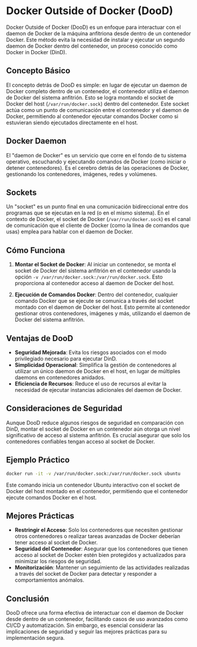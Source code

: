 # Docker Outside of Docker (DooD)

Docker Outside of Docker (DooD) es un enfoque para interactuar con el daemon de Docker de la máquina anfitriona desde dentro de un contenedor Docker. Este método evita la necesidad de instalar y ejecutar un segundo daemon de Docker dentro del contenedor, un proceso conocido como Docker in Docker (DinD).

## Concepto Básico

El concepto detrás de DooD es simple: en lugar de ejecutar un daemon de Docker completo dentro de un contenedor, el contenedor utiliza el daemon de Docker del sistema anfitrión. Esto se logra montando el socket de Docker del host (`/var/run/docker.sock`) dentro del contenedor. Este socket actúa como un punto de comunicación entre el contenedor y el daemon de Docker, permitiendo al contenedor ejecutar comandos Docker como si estuvieran siendo ejecutados directamente en el host.

## Docker Daemon

El "daemon de Docker" es un servicio que corre en el fondo de tu sistema operativo, escuchando y ejecutando comandos de Docker (como iniciar o detener contenedores). Es el cerebro detrás de las operaciones de Docker, gestionando los contenedores, imágenes, redes y volúmenes.

## Sockets

Un "socket" es un punto final en una comunicación bidireccional entre dos programas que se ejecutan en la red (o en el mismo sistema). En el contexto de Docker, el socket de Docker (`/var/run/docker.sock`) es el canal de comunicación que el cliente de Docker (como la línea de comandos que usas) emplea para hablar con el daemon de Docker.

## Cómo Funciona

1. **Montar el Socket de Docker**: Al iniciar un contenedor, se monta el socket de Docker del sistema anfitrión en el contenedor usando la opción `-v /var/run/docker.sock:/var/run/docker.sock`. Esto proporciona al contenedor acceso al daemon de Docker del host.

2. **Ejecución de Comandos Docker**: Dentro del contenedor, cualquier comando Docker que se ejecute se comunica a través del socket montado con el daemon de Docker del host. Esto permite al contenedor gestionar otros contenedores, imágenes y más, utilizando el daemon de Docker del sistema anfitrión.

## Ventajas de DooD

- **Seguridad Mejorada**: Evita los riesgos asociados con el modo privilegiado necesario para ejecutar DinD.
- **Simplicidad Operacional**: Simplifica la gestión de contenedores al utilizar un único daemon de Docker en el host, en lugar de múltiples daemons en contenedores anidados.
- **Eficiencia de Recursos**: Reduce el uso de recursos al evitar la necesidad de ejecutar instancias adicionales del daemon de Docker.

## Consideraciones de Seguridad

Aunque DooD reduce algunos riesgos de seguridad en comparación con DinD, montar el socket de Docker en un contenedor aún otorga un nivel significativo de acceso al sistema anfitrión. Es crucial asegurar que solo los contenedores confiables tengan acceso al socket de Docker.

## Ejemplo Práctico

```bash
docker run -it -v /var/run/docker.sock:/var/run/docker.sock ubuntu
```

Este comando inicia un contenedor Ubuntu interactivo con el socket de Docker del host montado en el contenedor, permitiendo que el contenedor ejecute comandos Docker en el host.

## Mejores Prácticas

- **Restringir el Acceso**: Solo los contenedores que necesiten gestionar otros contenedores o realizar tareas avanzadas de Docker deberían tener acceso al socket de Docker.
- **Seguridad del Contenedor**: Asegurar que los contenedores que tienen acceso al socket de Docker estén bien protegidos y actualizados para minimizar los riesgos de seguridad.
- **Monitorización**: Mantener un seguimiento de las actividades realizadas a través del socket de Docker para detectar y responder a comportamientos anómalos.

## Conclusión

DooD ofrece una forma efectiva de interactuar con el daemon de Docker desde dentro de un contenedor, facilitando casos de uso avanzados como CI/CD y automatización. Sin embargo, es esencial considerar las implicaciones de seguridad y seguir las mejores prácticas para su implementación segura.
